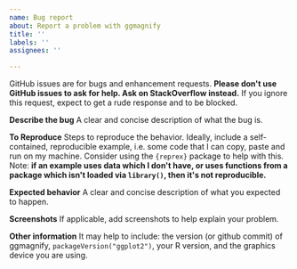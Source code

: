 ```yaml
---
name: Bug report
about: Report a problem with ggmagnify
title: ''
labels: ''
assignees: ''

---
```


GitHub issues are for bugs and enhancement requests. **Please don't use GitHub issues to ask for help. Ask on StackOverflow instead.** If you ignore this request, expect to get a rude response and to be blocked. 

**Describe the bug**
A clear and concise description of what the bug is.

**To Reproduce**
Steps to reproduce the behavior. Ideally, include a self-contained, reproducible example, i.e. some code that I can copy, paste and run on my machine.  Consider using the `{reprex}` package to help with this. Note: **if an example uses data which I don't have, or uses functions from a package which isn't loaded via `library()`, then it's not reproducible.** 


**Expected behavior**
A clear and concise description of what you expected to happen.

**Screenshots**
If applicable, add screenshots to help explain your problem.

**Other information**
It may help to include: the version (or github commit) of ggmagnify, `packageVersion("ggplot2")`, your R version, and the graphics device you are using.
